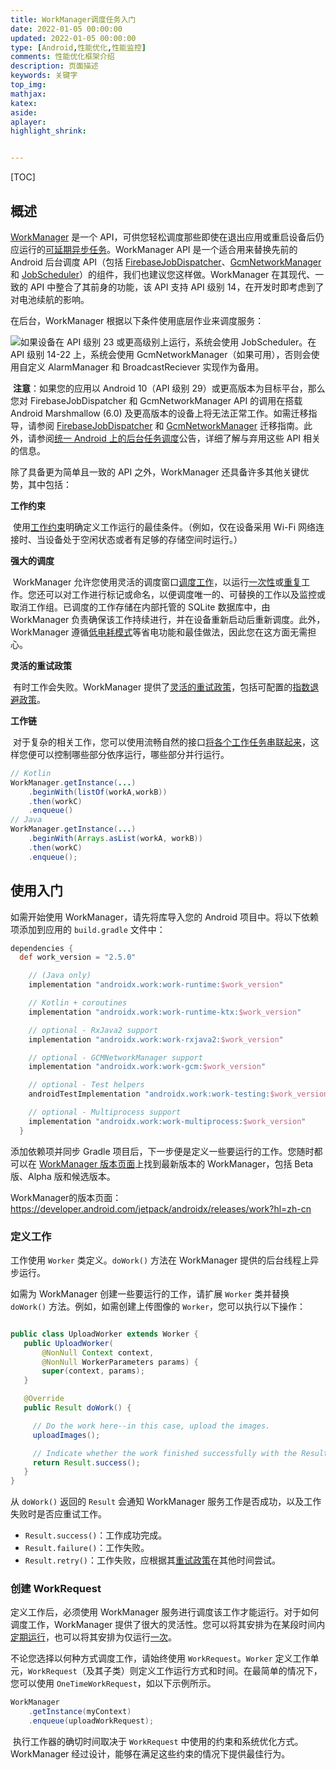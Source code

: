 ```yaml
---
title: WorkManager调度任务入门
date: 2022-01-05 00:00:00
updated: 2022-01-05 00:00:00
type: [Android,性能优化,性能监控]
comments: 性能优化框架介绍
description: 页面描述
keywords: 关键字
top_img:
mathjax:
katex:
aside:
aplayer:
highlight_shrink:


---
```


[TOC]

## 概述

[WorkManager](https://developer.android.com/reference/androidx/work/WorkManager?hl=zh-cn) 是一个 API，可供您轻松调度那些即使在退出应用或重启设备后仍应运行的[可延期异步任务](https://developer.android.com/topic/libraries/architecture/workmanager?hl=zh-cn#deferrable)。WorkManager API 是一个适合用来替换先前的 Android 后台调度 API（包括 [FirebaseJobDispatcher](https://developer.android.com/topic/libraries/architecture/workmanager/migrating-fb?hl=zh-cn)、[GcmNetworkManager](https://developer.android.com/topic/libraries/architecture/workmanager/migrating-gcm?hl=zh-cn) 和 [JobScheduler](https://developer.android.com/reference/android/app/job/JobScheduler?hl=zh-cn)）的组件，我们也建议您这样做。WorkManager 在其现代、一致的 API 中整合了其前身的功能，该 API 支持 API 级别 14，在开发时即考虑到了对电池续航的影响。

在后台，WorkManager 根据以下条件使用底层作业来调度服务：

![如果设备在 API 级别 23 或更高级别上运行，系统会使用 JobScheduler。在 API 级别 14-22 上，系统会使用 GcmNetworkManager（如果可用），否则会使用自定义 AlarmManager 和 BroadcastReciever 实现作为备用。](https://gitee.com/frewen1225/ImageUploader/raw/master/img/20210611072225.png)



​		**注意**：如果您的应用以 Android 10（API 级别 29）或更高版本为目标平台，那么您对 FirebaseJobDispatcher 和 GcmNetworkManager API 的调用在搭载 Android Marshmallow (6.0) 及更高版本的设备上将无法正常工作。如需迁移指导，请参阅 [FirebaseJobDispatcher](https://developer.android.com/topic/libraries/architecture/workmanager/migrating-fb?hl=zh-cn) 和 [GcmNetworkManager](https://developer.android.com/topic/libraries/architecture/workmanager/migrating-gcm?hl=zh-cn) 迁移指南。此外，请参阅[统一 Android 上的后台任务调度](https://android-developers.googleblog.com/2019/11/unifying-background-task-scheduling-on.html)公告，详细了解与弃用这些 API 相关的信息。

除了具备更为简单且一致的 API 之外，WorkManager 还具备许多其他关键优势，其中包括：

**工作约束**

​		使用[工作约束](https://developer.android.com/topic/libraries/architecture/workmanager/how-to/define-work?hl=zh-cn#constraints)明确定义工作运行的最佳条件。（例如，仅在设备采用 Wi-Fi 网络连接时、当设备处于空闲状态或者有足够的存储空间时运行。）

**强大的调度**

​		WorkManager 允许您使用灵活的调度窗口[调度工作](https://developer.android.com/topic/libraries/architecture/workmanager/how-to/define-work?hl=zh-cn)，以运行[一次性](https://developer.android.com/reference/androidx/work/OneTimeWorkRequest?hl=zh-cn)或[重复](https://developer.android.com/reference/androidx/work/PeriodicWorkRequest?hl=zh-cn)工作。您还可以对工作进行标记或命名，以便调度唯一的、可替换的工作以及监控或取消工作组。已调度的工作存储在内部托管的 SQLite 数据库中，由 WorkManager 负责确保该工作持续进行，并在设备重新启动后重新调度。此外，WorkManager 遵循[低电耗模式](https://developer.android.com/training/monitoring-device-state/doze-standby?hl=zh-cn)等省电功能和最佳做法，因此您在这方面无需担心。

**灵活的重试政策**

​		有时工作会失败。WorkManager 提供了[灵活的重试政策](https://developer.android.com/topic/libraries/architecture/workmanager/how-to/define-work?hl=zh-cn#retries_backoff)，包括可配置的[指数退避政策](https://developer.android.com/reference/androidx/work/BackoffPolicy?hl=zh-cn)。

**工作链**

​		对于复杂的相关工作，您可以使用流畅自然的接口[将各个工作任务串联起来](https://developer.android.com/topic/libraries/architecture/workmanager/how-to/chain-work?hl=zh-cn)，这样您便可以控制哪些部分依序运行，哪些部分并行运行。



```java
// Kotlin
WorkManager.getInstance(...)
    .beginWith(listOf(workA,workB))
    .then(workC)
    .enqueue()
// Java
WorkManager.getInstance(...)
    .beginWith(Arrays.asList(workA, workB))
    .then(workC)
    .enqueue();
```



## 使用入门

如需开始使用 WorkManager，请先将库导入您的 Android 项目中。将以下依赖项添加到应用的 `build.gradle` 文件中：

```groovy
dependencies {
  def work_version = "2.5.0"

    // (Java only)
    implementation "androidx.work:work-runtime:$work_version"

    // Kotlin + coroutines
    implementation "androidx.work:work-runtime-ktx:$work_version"

    // optional - RxJava2 support
    implementation "androidx.work:work-rxjava2:$work_version"

    // optional - GCMNetworkManager support
    implementation "androidx.work:work-gcm:$work_version"

    // optional - Test helpers
    androidTestImplementation "androidx.work:work-testing:$work_version"

    // optional - Multiprocess support
    implementation "androidx.work:work-multiprocess:$work_version"
  }
```

添加依赖项并同步 Gradle 项目后，下一步便是定义一些要运行的工作。您随时都可以在 [WorkManager 版本页面](https://developer.android.com/jetpack/androidx/releases/work?hl=zh-cn)上找到最新版本的 WorkManager，包括 Beta 版、Alpha 版和候选版本。

WorkManager的版本页面：https://developer.android.com/jetpack/androidx/releases/work?hl=zh-cn

### 定义工作

工作使用 `Worker` 类定义。`doWork()` 方法在 WorkManager 提供的后台线程上异步运行。

如需为 WorkManager 创建一些要运行的工作，请扩展 `Worker` 类并替换 `doWork()` 方法。例如，如需创建上传图像的 `Worker`，您可以执行以下操作：

```java

public class UploadWorker extends Worker {
   public UploadWorker(
       @NonNull Context context,
       @NonNull WorkerParameters params) {
       super(context, params);
   }

   @Override
   public Result doWork() {

     // Do the work here--in this case, upload the images.
     uploadImages();

     // Indicate whether the work finished successfully with the Result
     return Result.success();
   }
}
```

从 `doWork()` 返回的 `Result` 会通知 WorkManager 服务工作是否成功，以及工作失败时是否应重试工作。

- `Result.success()`：工作成功完成。
- `Result.failure()`：工作失败。
- `Result.retry()`：工作失败，应根据其[重试政策](https://developer.android.com/topic/libraries/architecture/workmanager/how-to/define-work?hl=zh-cn#retries_backoff)在其他时间尝试。

### 创建 WorkRequest

定义工作后，必须使用 WorkManager 服务进行调度该工作才能运行。对于如何调度工作，WorkManager 提供了很大的灵活性。您可以将其安排为在某段时间内[定期运行](https://developer.android.com/topic/libraries/architecture/workmanager/how-to/define-work?hl=zh-cn#schedule_periodic_work)，也可以将其安排为仅运行[一次](https://developer.android.com/topic/libraries/architecture/workmanager/how-to/define-work?hl=zh-cn#constraints)。

不论您选择以何种方式调度工作，请始终使用 `WorkRequest`。`Worker` 定义工作单元，`WorkRequest`（及其子类）则定义工作运行方式和时间。在最简单的情况下，您可以使用 `OneTimeWorkRequest`，如以下示例所示。

```java
WorkManager
    .getInstance(myContext)
    .enqueue(uploadWorkRequest);
```

​		执行工作器的确切时间取决于 `WorkRequest` 中使用的约束和系统优化方式。WorkManager 经过设计，能够在满足这些约束的情况下提供最佳行为。

​			